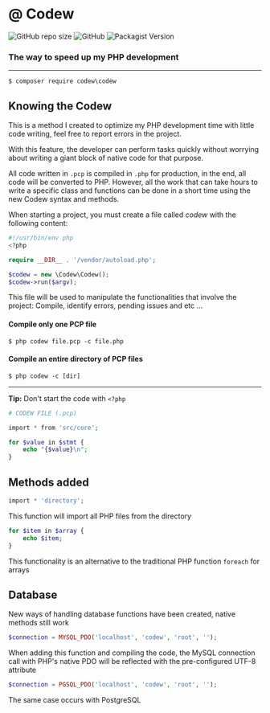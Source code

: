 # @ Codew

![GitHub repo size](https://img.shields.io/github/repo-size/ianpatricck/codew) ![GitHub](https://img.shields.io/github/license/ianpatricck/codew)
![Packagist Version](https://img.shields.io/packagist/v/codew/codew)

### The way to speed up my PHP development

---

```
$ composer require codew\codew
```

## Knowing the Codew

This is a method I created to optimize my PHP development time with little code writing, feel free to report errors in the project.

With this feature, the developer can perform tasks quickly without worrying about writing a giant block of native code for that purpose.

All code written in ```.pcp``` is compiled in ```.php``` for production, in the end, all code will be converted to PHP. However, all the work that can take hours to write a specific class and functions can be done in a short time using the new Codew syntax and methods.

When starting a project, you must create a file called _codew_ with the following content:

```php
#!/usr/bin/env php
<?php

require __DIR__ . '/vendor/autoload.php';

$codew = new \Codew\Codew();
$codew->run($argv);
```

This file will be used to manipulate the functionalities that involve the project: Compile, identify errors, pending issues and etc ...

#### Compile only one PCP file

```
$ php codew file.pcp -c file.php
```

#### Compile an entire directory of PCP files

```
$ php codew -c [dir]
```

---

__Tip:__ Don't start the code with ```<?php```

```php
# CODEW FILE (.pcp)

import * from 'src/core';

for $value in $stmt {
    echo "{$value}\n";
}
```

## Methods added

```php
import * 'directory';
```

This function will import all PHP files from the directory

```php
for $item in $array {
    echo $item;
}
```

This functionality is an alternative to the traditional PHP function ```foreach``` for arrays

## Database

New ways of handling database functions have been created, native methods still work

```php
$connection = MYSQL_PDO('localhost', 'codew', 'root', '');
```

When adding this function and compiling the code, the MySQL connection call with PHP's native PDO will be reflected with the pre-configured UTF-8 attribute

```php
$connection = PGSQL_PDO('localhost', 'codew', 'root', '');
```

The same case occurs with PostgreSQL
